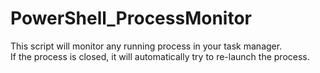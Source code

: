 # PowerShell_ProcessMonitor
This script will monitor any running process in your task manager.</br>
If the process is closed, it will automatically try to re-launch the process.